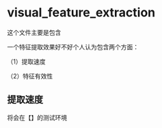 # visual_feature_extraction
这个文件主要是包含



一个特征提取效果好不好个人认为包含两个方面：

（1）提取速度

（2）特征有效性

## 提取速度
将会在【】的测试环境
